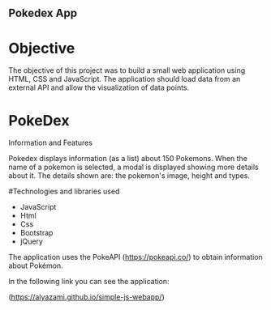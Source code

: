 ## Pokedex App

# Objective 

The objective of this project was to build a small web application using HTML, CSS and JavaScript. The application should load data from an external API and allow the visualization of data points.

# PokeDex
Information and Features 

Pokedex displays information (as a list) about 150 Pokemons. When the name of a pokemon is selected, a modal is displayed showing more details about it.
 The details shown are: the pokemon's image, height and types. 

#Technologies and libraries used

* JavaScript
* Html
* Css
* Bootstrap
* jQuery

The application uses the PokeAPI (https://pokeapi.co/) to obtain information about Pokémon.

In the following link you can see the application:

(https://alyazami.github.io/simple-js-webapp/)